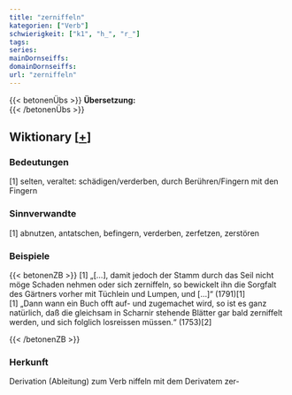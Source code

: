 ```yaml
---
title: "zerniffeln"
kategorien: ["Verb"]
schwierigkeit: ["k1", "h_", "r_"]
tags:
series:
mainDornseiffs:
domainDornseiffs:
url: "zerniffeln"
---
```


{{< betonenÜbs >}}
**Übersetzung:**  
{{< /betonenÜbs >}}

## Wiktionary [[+](https://de.wiktionary.org/wiki/zerniffeln)]

### Bedeutungen
[1] selten, veraltet: schädigen/verderben, durch Berühren/Fingern mit den Fingern  

### Sinnverwandte
[1] abnutzen, antatschen, befingern, verderben, zerfetzen, zerstören  

### Beispiele
{{< betonenZB >}}
[1] „[…], damit jedoch der Stamm durch das Seil nicht möge Schaden nehmen oder sich zerniffeln, so bewickelt ihn die Sorgfalt des Gärtners vorher mit Tüchlein und Lumpen, und […]“ (1791)[1]  
[1] „Dann wann ein Buch offt auf- und zugemachet wird, so ist es ganz natürlich, daß die gleichsam in Scharnir stehende Blätter gar bald zerniffelt werden, und sich folglich losreissen müssen.“ (1753)[2]  

{{< /betonenZB >}}
### Herkunft
Derivation (Ableitung) zum Verb niffeln mit dem Derivatem zer-  


